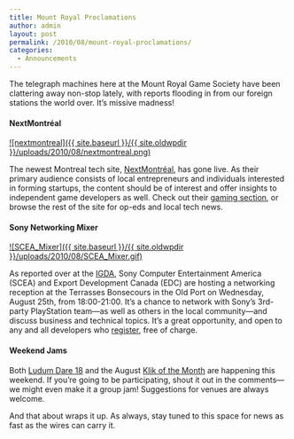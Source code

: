 ```yaml
---
title: Mount Royal Proclamations
author: admin
layout: post
permalink: /2010/08/mount-royal-proclamations/
categories:
  - Announcements
---
```

The telegraph machines here at the Mount Royal Game Society have been clattering away non-stop lately, with reports flooding in from our foreign stations the world over. It&#8217;s missive madness!

#### NextMontréal

[![nextmontreal]({{ site.baseurl }}/{{ site.oldwpdir }}/uploads/2010/08/nextmontreal.png)][1]

The newest Montreal tech site, [NextMontréal][1], has gone live. As their primary audience consists of local entrepreneurs and individuals interested in forming startups, the content should be of interest and offer insights to independent game developers as well. Check out their [gaming section][2], or browse the rest of the site for op-eds and local tech news.

#### Sony Networking Mixer

[![SCEA_Mixer]({{ site.baseurl }}/{{ site.oldwpdir }}/uploads/2010/08/SCEA_Mixer.gif)][3]

As reported over at the [IGDA][4], Sony Computer Entertainment America (SCEA) and Export Development Canada (EDC) are hosting a networking reception at the Terrasses Bonsecours in the Old Port on Wednesday, August 25th, from 18:00-21:00. It&#8217;s a chance to network with Sony&#8217;s 3rd-party PlayStation team&#8212;as well as others in the local community&#8212;and discuss business and technical topics. It&#8217;s a great opportunity, and open to any and all developers who [register][3], free of charge.

#### Weekend Jams

Both [Ludum Dare 18][5] and the August [Klik of the Month][6] are happening this weekend. If you&#8217;re going to be participating, shout it out in the comments&#8212;we might even make it a group jam! Suggestions for venues are always welcome.

And that about wraps it up. As always, stay tuned to this space for news as fast as the wires can carry it.

 [1]: http://nextmontreal.com
 [2]: http://nextmontreal.com/category/gaming/
 [3]: http://www.edc.ca/english/docs/events/19988.htm
 [4]: https://www.igda.org/montreal/sony-mixer-event
 [5]: http://www.ludumdare.com/compo/
 [6]: http://www.glorioustrainwrecks.com/node/1403